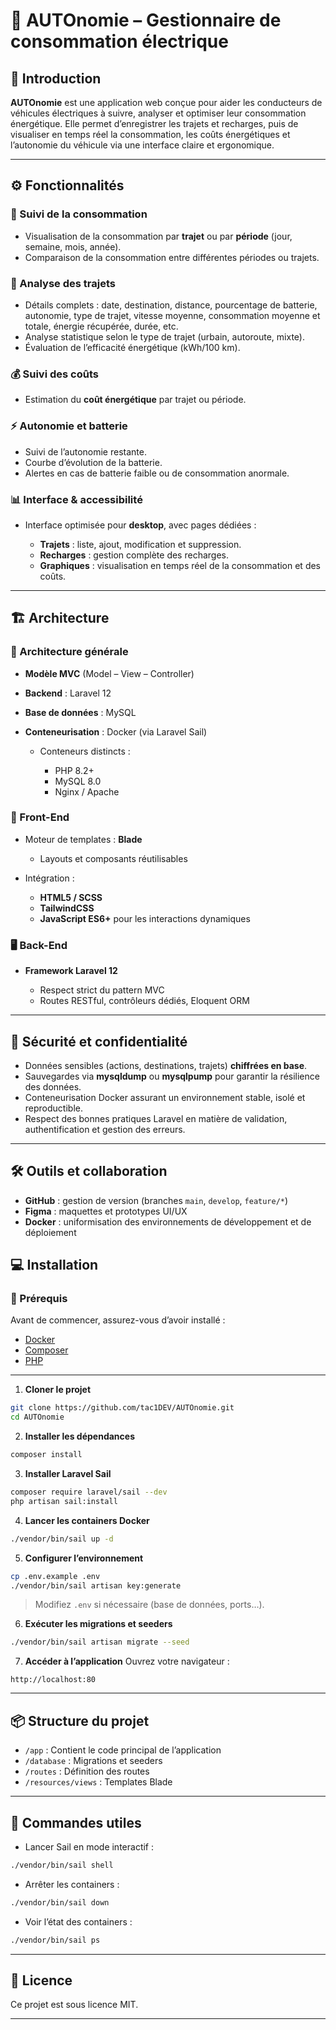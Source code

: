 # 🚗 AUTOnomie – Gestionnaire de consommation électrique

## 🧭 Introduction

**AUTOnomie** est une application web conçue pour aider les conducteurs de véhicules électriques à suivre, analyser et optimiser leur consommation énergétique.
Elle permet d’enregistrer les trajets et recharges, puis de visualiser en temps réel la consommation, les coûts énergétiques et l’autonomie du véhicule via une interface claire et ergonomique.

---

## ⚙️ Fonctionnalités

### 🔋 Suivi de la consommation

* Visualisation de la consommation par **trajet** ou par **période** (jour, semaine, mois, année).
* Comparaison de la consommation entre différentes périodes ou trajets.

### 🚗 Analyse des trajets

* Détails complets : date, destination, distance, pourcentage de batterie, autonomie, type de trajet, vitesse moyenne, consommation moyenne et totale, énergie récupérée, durée, etc.
* Analyse statistique selon le type de trajet (urbain, autoroute, mixte).
* Évaluation de l’efficacité énergétique (kWh/100 km).

### 💰 Suivi des coûts

* Estimation du **coût énergétique** par trajet ou période.

### ⚡ Autonomie et batterie

* Suivi de l’autonomie restante.
* Courbe d’évolution de la batterie.
* Alertes en cas de batterie faible ou de consommation anormale.

### 📊 Interface & accessibilité

* Interface optimisée pour **desktop**, avec pages dédiées :

  * **Trajets** : liste, ajout, modification et suppression.
  * **Recharges** : gestion complète des recharges.
  * **Graphiques** : visualisation en temps réel de la consommation et des coûts.

---

## 🏗️ Architecture

### 🧩 Architecture générale

* **Modèle MVC** (Model – View – Controller)
* **Backend** : Laravel 12
* **Base de données** : MySQL
* **Conteneurisation** : Docker (via Laravel Sail)

  * Conteneurs distincts :

    * PHP 8.2+
    * MySQL 8.0
    * Nginx / Apache

### 🎨 Front-End

* Moteur de templates : **Blade**

  * Layouts et composants réutilisables
* Intégration :

  * **HTML5 / SCSS**
  * **TailwindCSS**
  * **JavaScript ES6+** pour les interactions dynamiques

### 🖥️ Back-End

* **Framework Laravel 12**

  * Respect strict du pattern MVC
  * Routes RESTful, contrôleurs dédiés, Eloquent ORM

---

## 🔐 Sécurité et confidentialité

* Données sensibles (actions, destinations, trajets) **chiffrées en base**.
* Sauvegardes via **mysqldump** ou **mysqlpump** pour garantir la résilience des données.
* Conteneurisation Docker assurant un environnement stable, isolé et reproductible.
* Respect des bonnes pratiques Laravel en matière de validation, authentification et gestion des erreurs.

---

## 🛠️ Outils et collaboration

* **GitHub** : gestion de version (branches `main`, `develop`, `feature/*`)
* **Figma** : maquettes et prototypes UI/UX
* **Docker** : uniformisation des environnements de développement et de déploiement


## 💻 Installation

### 🚀 Prérequis

Avant de commencer, assurez-vous d’avoir installé :

* [Docker](https://www.docker.com/)
* [Composer](https://getcomposer.org/)
* [PHP](https://www.php.net/)

---
1. **Cloner le projet**

```bash
git clone https://github.com/tac1DEV/AUTOnomie.git
cd AUTOnomie
```

2. **Installer les dépendances**

```bash
composer install
```

3. **Installer Laravel Sail**

```bash
composer require laravel/sail --dev
php artisan sail:install
```

4. **Lancer les containers Docker**

```bash
./vendor/bin/sail up -d
```

5. **Configurer l’environnement**

```bash
cp .env.example .env
./vendor/bin/sail artisan key:generate
```

> Modifiez `.env` si nécessaire (base de données, ports…).

6. **Exécuter les migrations et seeders**

```bash
./vendor/bin/sail artisan migrate --seed
```

7. **Accéder à l’application**
   Ouvrez votre navigateur :

```
http://localhost:80
```

---

## 📦 Structure du projet

* `/app` : Contient le code principal de l’application
* `/database` : Migrations et seeders
* `/routes` : Définition des routes
* `/resources/views` : Templates Blade

---

## 🔧 Commandes utiles

* Lancer Sail en mode interactif :

```bash
./vendor/bin/sail shell
```

* Arrêter les containers :

```bash
./vendor/bin/sail down
```

* Voir l’état des containers :

```bash
./vendor/bin/sail ps
```

---

## 📝 Licence

Ce projet est sous licence MIT.

---

